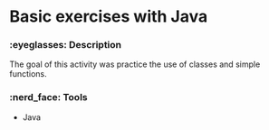 <h1> Basic exercises with Java </h1>                              

<h3> :eyeglasses: Description </h3>
<p>The goal of this activity was practice the use of classes and simple functions. </p>

<h3>:nerd_face: Tools</h3>
<ul>
<li>Java</li>
</ul>

